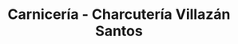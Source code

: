 ---
title: "Carnicería - Charcutería Villazán Santos"
url: /fuente-del-arco/carniceria-charcuteria-villazan-santos/
shop: carnicero
---